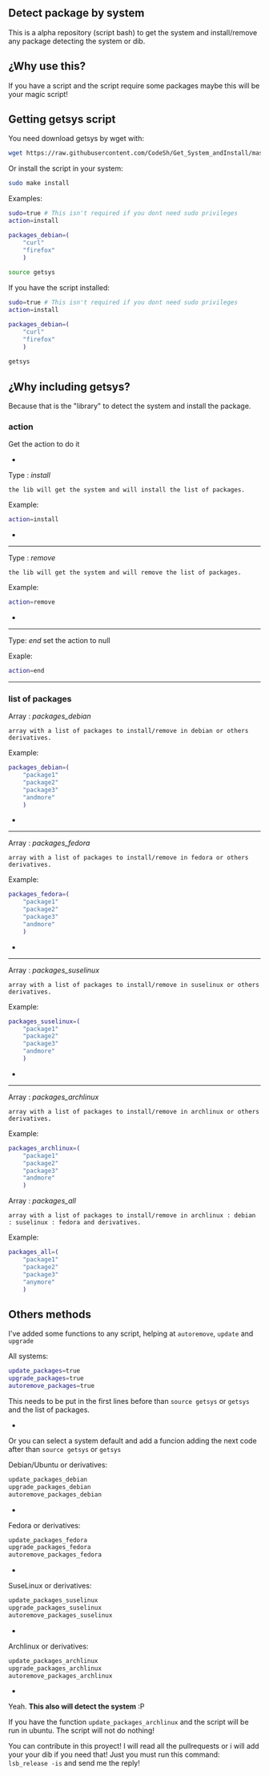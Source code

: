 ## Detect package by system

This is a alpha repository (script bash) to get the system and install/remove any package detecting the system or dib.

## ¿Why use this?

If you have a script and the script require some packages maybe this will be your magic script!

## Getting getsys script
You need download getsys by wget with:
```bash
wget https://raw.githubusercontent.com/CodeSh/Get_System_andInstall/master/getsys
```

Or install the script in your system:
```bash
sudo make install
```

Examples:

```bash
sudo=true # This isn't required if you dont need sudo privileges
action=install

packages_debian=(
	"curl"
	"firefox"
	)
	
source getsys
```

If you have the script installed:
```bash
sudo=true # This isn't required if you dont need sudo privileges
action=install

packages_debian=(
	"curl"
	"firefox"
	)
	
getsys
```

## ¿Why including getsys?
Because that is the "library" to detect the system and install the package.

### action

Get the action to do it

-

Type : *install*

	the lib will get the system and will install the list of packages.
	
Example:

```bash
action=install
```
-
---
Type : *remove*

	the lib will get the system and will remove the list of packages.
	
Example:

```bash
action=remove
```
-
---
Type: *end*
	set the action to null
	
Exaple:

```bash
action=end
```
------------

### list of packages

Array : *packages_debian*

	array with a list of packages to install/remove in debian or others derivatives.
	
Example:
```bash
packages_debian=(
	"package1"
	"package2"
	"package3"
	"andmore"
	)
```

-
---

Array : *packages_fedora*

	array with a list of packages to install/remove in fedora or others derivatives.

Example:
```bash
packages_fedora=(
	"package1"
	"package2"
	"package3"
	"andmore"
	)
```

-
---

Array : *packages_suselinux*

	array with a list of packages to install/remove in suselinux or others derivatives.

Example:
```bash
packages_suselinux=(
	"package1"
	"package2"
	"package3"
	"andmore"
	)
```

-
---

Array : *packages_archlinux*

	array with a list of packages to install/remove in archlinux or others derivatives.

Example:
```bash
packages_archlinux=(
	"package1"
	"package2"
	"package3"
	"andmore"
	)
```	

Array : *packages_all*

	array with a list of packages to install/remove in archlinux : debian : suselinux : fedora and derivatives.

Example:
```bash
packages_all=(
	"package1"
	"package2"
	"package3"
	"anymore"
	)
```	

## Others methods
I've added some functions to any script, helping at `autoremove`, `update` and `upgrade`

All systems:
```bash
update_packages=true
upgrade_packages=true
autoremove_packages=true
```

This needs to be put in the first lines before than `source getsys` or `getsys` and the list of packages.

-

Or you can select a system default and add a funcion adding the next code after than `source getsys` or `getsys`

Debian/Ubuntu or derivatives:
```bash
update_packages_debian
upgrade_packages_debian
autoremove_packages_debian
```
-

Fedora or derivatives:
```bash
update_packages_fedora
upgrade_packages_fedora
autoremove_packages_fedora
```
-

SuseLinux or derivatives:
```bash
update_packages_suselinux
upgrade_packages_suselinux
autoremove_packages_suselinux
```
-

Archlinux or derivatives:
```bash
update_packages_archlinux
upgrade_packages_archlinux
autoremove_packages_archlinux
```

-

Yeah. **This also will detect the system** :P

If you have the function `update_packages_archlinux` and the script will be run in ubuntu. The script will not do nothing!

You can contribute in this proyect! I will read all the pullrequests or i will add your your dib if you need that! Just you must run this command: `lsb_release -is` and send me the reply!
